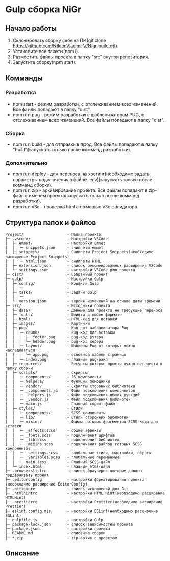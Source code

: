 # Gulp сборка NiGr

## Начало работы

1. Склонировать сборку себе на ПК(git clone https://github.com/NikitinVladimirV/Nigr-build.git).
2. Установите все пакеты(npm i).
3. Разместить файлы проекта в папку "src" внутри репозитория.
4. Запустите сборку(npm start).

## Комманды

### Разработка

- npm start - режим разработки, с отслеживанием всех изменений. Все файлы попадают в папку "dist".
- npm run pug - режим разработки с шаблонизатором PUG, с отслеживанием всех изменений. Все файлы попадают в папку "dist".

### Сборка

- npm run build - для отправки в прод. Все файлы попадают в папку "build"(запускать только после комманд разработки).

### Дополнительно

- npm run deploy - для переноса на хостинг(необходимо задать параметры подключения в файле .env)(запускать только после комманд сборки).
- npm run zip - архивирование проекта. Все файлы попадают в zip-файл с именем проекта(запускать только после комманд разработки).
- npm run v3c - проверка html с помощью v3c валидатора.

## Структура папок и файлов

```
Project/                   - Папка проекта
├─ .vscode/                - Настройки VSCode
|  ├─ emmet/               - Настройки Emmet
|  |  └─ snippets.json     - сниппеты emmet
|  ├─ snippets/            - Сниппеты Project Snippets(необходимо расширение Project Snippets)
|  |  └─ html.json         - сниппеты HTML
|  ├─ extension.json       - список рекомендованных расширения VSCode
|  └─ settings.json        - настройки VSCode для проекта
├─ dist/                   - Собранный проект
├─ gulp/                   - Настройки Gulp
|  ├─ config/              - Конфиги Gulp
|  |  └─                   -
|  ├─ tasks/               - Задачи Gulp
|  |  └─                   -
|  └─ version.json         - версия изменений на основе даты времени
├─ src/                    - Исходники проекта
|  ├─ data/                - Данные для проекта не требующие переноса
|  ├─ fonts/               - Шрифты в любом формате
|  ├─ html/                - HTML-код для вставки
|  ├─ images/              - Картинки
|  ├─ pug/                 - Код для шаблонизатора Pug
|  |  ├─ chunk/            - Pug-код для вставки
|  |  |  ├─ footer.pug     - pug-код футера
|  |  |  └─ header.pug     - pug-код хедера
|  |  ├─ layout/           - Шаблоны Pug от которых можно наследоваться
|  |  |  └─ app.pug        - основной шаблон страницы
|  |  └─ index.pug         - главный pug-файл
|  ├─ resources/           - Ресурсы которые просто нужно перенести в папку сборки
|  ├─ scripts/             - Скрипты
|  |  ├─ components/       - JS компоненты
|  |  ├─ helpers/          - Функции помощники
|  |  ├─ vendor/           - Скрипты сторонних библиотеки
|  |  ├─ _components.js    - Файл подключения компонентов
|  |  ├─ _helpers.js       - Файл подключения общих функций
|  |  ├─ _vendor.js        - Файл подключения библиотек
|  |  └─ main.js           - Главный скрипт-файл
|  ├─ styles/              - Стили
|  |  ├─ components/       - SCSS компоненты
|  |  ├─ lib/              - Стили сторонних библиотек
|  |  ├─ mixins/           - Файлы готовых фрагментов SCSS-кода для вставки
|  |  ├─ _effects.scss     - общие эффекты
|  |  ├─ _fonts.scss       - подключения шрифтов
|  |  ├─ _lib.scss         - подключения библиотек
|  |  ├─ _mixins.scss      - подключения файлов готовых SCSS компонентов
|  |  ├─ _settings.scss    - глобальные стили, настройки, сбросы
|  |  ├─ _variables.scss   - глобальные переменные
|  |  └─ main.scss         - Главный SCSS-файл
|  └─ index.html           - Главный html-файл
├─ .browserslistrc         - список браузеров которые должен поддерживать проект
├─ .editorconfig           - настройки форматирования проекта (необходимо расширение EditorConfig)
├─ .gitignore              - список исключений для Git
├─ .htmlhintrc             - настройки HTML Hint(необходимо расширение HTMLHint)
├─ .prettierrc             - настройки Prettier(необходимо расширение Prettier)
├─ eslint.config.mjs       - настройки ESLint(необходимо расширение ESLint)
├─ gulpfile.js             - настройки Gulp
├─ package-lock.json       - список зависимостей проекта
├─ package.json            - настройки проекта
├─ README.md               - описание сборки
├─ *.zip                   - zip-архив с проектом
```

## Описание
